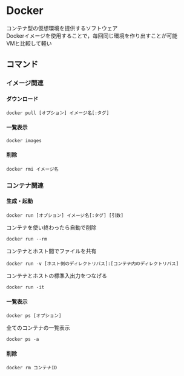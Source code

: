 
# Docker
コンテナ型の仮想環境を提供するソフトウェア<br>
Dockerイメージを使用することで，毎回同じ環境を作り出すことが可能<br>
VMと比較して軽い

## コマンド
### イメージ関連
#### ダウンロード
~~~
docker pull [オプション] イメージ名[:タグ]
~~~
#### 一覧表示
~~~
docker images
~~~
#### 削除
~~~
docker rmi イメージ名
~~~
### コンテナ関連
#### 生成・起動
~~~
docker run [オプション] イメージ名[:タグ] [引数]
~~~
コンテナを使い終わったら自動で削除
~~~
docker run --rm
~~~
コンテナとホスト間でファイルを共有
~~~
docker run -v [ホスト側のディレクトリパス]:[コンテナ内のディレクトリパス]
~~~
コンテナとホストの標準入出力をつなげる
~~~
docker run -it
~~~
#### 一覧表示
~~~
docker ps [オプション]
~~~
全てのコンテナの一覧表示
~~~
docker ps -a
~~~
#### 削除
~~~
docker rm コンテナID
~~~
